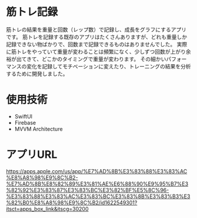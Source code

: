 # 筋トレ記録
筋トレの結果を重量と回数（レップ数）で記録し、成長をグラフにするアプリです。
筋トレを記録する既存のアプリはたくさんありますが、どれも重量しか記録できない物ばかりで、回数まで記録できるものはありませんでした。
実際に筋トレをやっていて重量が変わることは頻繁になく、少しずつ回数が上がり余裕が出てきて、どこかのタイミングで重量が変わります。
その細かいパフォーマンスの変化を記録してモチベーションに変えたり、トレーニングの結果を分析するために開発しました。
# 使用技術
* SwiftUI
* Firebase
* MVVM Architecture
# アプリURL
https://apps.apple.com/us/app/%E7%AD%8B%E3%83%88%E3%83%AC%E8%A8%98%E9%8C%B2-%E7%AD%8B%E8%82%89%E3%81%AE%E6%88%90%E9%95%B7%E3%82%92%E3%83%87%E3%83%BC%E3%82%BF%E5%8C%96-%E3%83%88%E3%83%AC%E3%83%BC%E3%83%8B%E3%83%B3%E3%82%B0%E8%A8%98%E9%8C%B2/id1622549301?itsct=apps_box_link&itscg=30200
